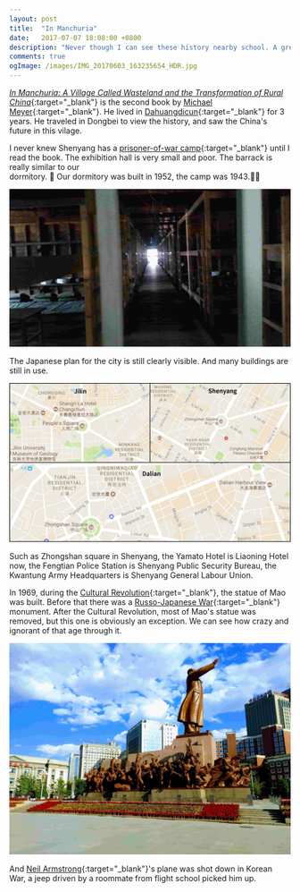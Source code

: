 ```yaml
---
layout: post
title:  "In Manchuria"
date:   2017-07-07 18:08:00 +0800
description: "Never though I can see these history nearby school. A great book of Dongbei's history and China's rural areas."
comments: true
ogImage: /images/IMG_20170603_163235654_HDR.jpg
---
```

[*In Manchuria: A Village Called Wasteland and the Transformation of Rural China*](https://www.amazon.com/Manchuria-Village-Called-Wasteland-Transformation-ebook/dp/B00OZM4AP0/ref=tmm_kin_swatch_0?_encoding=UTF8&qid=&sr=){:target="_blank"} is the second book by [Michael Meyer](https://www.wikiwand.com/en/Michael_Meyer_(travel_writer)){:target="_blank"}. He lived in  [Dahuangdicun](https://www.google.com/maps/place/Dahuangdicun,+Changyi,+Jilin,+China/@44.030945,126.3761573,17z/data=!3m1!4b1!4m5!3m4!1s0x5e47e49b75c13aab:0x8145aabc6261643c!8m2!3d44.030945!4d126.378346){:target="_blank"} for 3 years. He traveled in Dongbei to view the history, and saw the China's future in this vilage.

I never knew Shenyang has a [prisoner-of-war camp](https://www.google.com/maps/place/Erzhan+Mengjun+Zhanfu+Jizhongying+Former+Site/@41.809674,123.491435,15z/data=!4m5!3m4!1s0x0:0x302487938ce8e0e6!8m2!3d41.809674!4d123.491435){:target="_blank"} until I read the book. The exhibition hall is very small and poor. The barrack is really similar to our 	
dormitory. 💩
Our dormitory was built in 1952, the camp was 1943.💩💩

![barrack](/images/IMG_20170525_142836.jpg "barrack")

The Japanese plan for the city is still clearly visible. And many buildings are still in use.

![map](/images/map.jpg)

Such as Zhongshan square in Shenyang, the Yamato Hotel is Liaoning Hotel now, the Fengtian Police Station is Shenyang Public Security Bureau, the Kwantung Army Headquarters is Shenyang General Labour Union.

In 1969, during the [Cultural Revolution](https://www.wikiwand.com/en/Cultural_Revolution){:target="_blank"}, the statue of Mao was built. Before that there was a [Russo-Japanese War](https://www.wikiwand.com/en/Russo-Japanese_War){:target="_blank"} monument. After the Cultural Revolution, most of Mao's statue was removed, but this one is obviously an exception. We can see how crazy and ignorant of that age through it.

![mao](/images/IMG_20170603_164208269-EFFECTS.jpg)

And [Neil Armstrong](https://www.wikiwand.com/en/Neil_Armstrong#/Navy_service){:target="_blank"}'s plane was shot down in Korean War, a jeep driven by a roommate from flight school picked him up.
